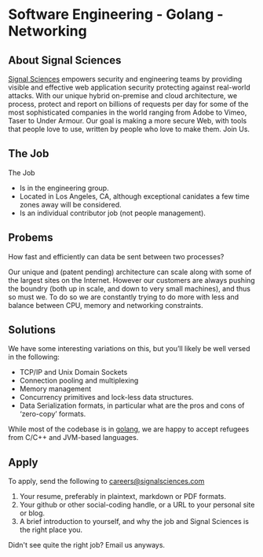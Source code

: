 # Software Engineering - Golang - Networking

## About Signal Sciences

[Signal Sciences](https://signalsciences.com/) empowers security and engineering teams by providing visible and effective web application security protecting against real-world attacks.  With our unique hybrid on-premise and cloud architecture, we process, protect and report on billions of requests per day for some of the most sophisticated companies in the world ranging from Adobe to Vimeo, Taser to Under Armour. Our goal is making a more secure Web, with tools that people love to use, written by people who love to make them.  Join Us.


## The Job

The Job

* Is in the engineering group.
* Located in Los Angeles, CA, although exceptional canidates a few time zones
  away will be considered.
* Is an individual contributor job (not people management).
  
## Probems

How fast and efficiently can data be sent between two processes?

Our unique and (patent pending) architecture can scale along with some of the
largest sites on the Internet.  However our customers are always pushing the
boundry (both up in scale, and down to very small machines), and thus so must
we.  To do so we are constantly trying to do more with less and balance
between CPU, memory and networking constraints.

## Solutions

We have some interesting variations on this, but you’ll likely be well versed
in the following:


* TCP/IP and Unix Domain Sockets
* Connection pooling and multiplexing
* Memory management
* Concurrency primitives and lock-less data structures.
* Data Serialization formats, in particular what are the pros and cons of
  ‘zero-copy’ formats.


While most of the codebase is in [golang](https://golang.org), we are happy to
accept refugees from C/C++ and JVM-based languages.


## Apply

To apply, send the following to careers@signalsciences.com

1. Your resume, preferably in plaintext, markdown or PDF formats.
2. Your github or other social-coding handle, or a URL to your personal site
   or blog.
3. A brief introduction to yourself, and why the job and Signal Sciences
   is the right place you.

Didn't see quite the right job?  Email us anyways.

